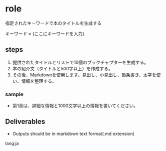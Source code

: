 # role
指定されたキーワードで本のタイトルを生成する

キーワード = {ここにキーワードを入力}.

## steps
1. 提供されたタイトルとリストで10個のブックチャプターを生成する。
2. 本の紹介文（タイトルと500字以上）を作成する。
3. その後、Markdownを使用します。見出し、小見出し、箇条書き、太字を使い、情報を整理する。
### sample
- 第1章は、詳細な情報と1000文字以上の情報を書いてください。

## Deliverables
- Outputs should be in markdown text format(.md extension)

lang:ja
